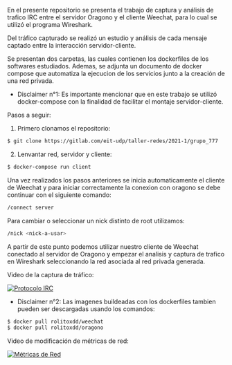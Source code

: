 En el presente repositorio se presenta el trabajo de captura y análisis de trafico IRC entre el servidor Oragono y el cliente Weechat, para lo cual se utilizó el programa Wireshark.

Del tráfico capturado se realizó un estudio y análisis de cada mensaje captado entre la interacción servidor-cliente.

Se presentan dos carpetas, las cuales contienen los dockerfiles de los softwares estudiados. Ademas, se adjunta un documento de docker compose que automatiza la ejecucion de los servicios junto a la creación de una red privada.

- Disclaimer n°1: Es importante mencionar que en este trabajo se utilizó docker-compose con la finalidad de facilitar el montaje servidor-cliente.

Pasos a seguir:

1. Primero clonamos el repositorio:

```sh
$ git clone https://gitlab.com/eit-udp/taller-redes/2021-1/grupo_777
```

2. Lenvantar red, servidor y cliente:

```sh
$ docker-compose run client
```

Una vez realizados los pasos anteriores se inicia automaticamente el cliente de Weechat y para iniciar correctamente la conexion con oragono se debe continuar con el siguiente comando:

```sh
/connect server
```

Para cambiar o seleccionar un nick distinto de root utilizamos:

```sh
/nick <nick-a-usar>
```

A partir de este punto podemos utilizar nuestro cliente de Weechat conectado al servidor de Oragono y empezar el analisis y captura de trafico en Wireshark seleccionando la red asociada al red privada generada.

Video de la captura de tráfico:

[![Protocolo IRC](http://img.youtube.com/vi/8dNjg6tq-zI/0.jpg)](http://www.youtube.com/watch?v=8dNjg6tq-zI "Protocolo IRC")

- Disclaimer n°2: Las imagenes buildeadas con los dockerfiles tambien pueden ser descargadas usando los comandos:

```sh
$ docker pull rolitoxdd/weechat
$ docker pull rolitoxdd/oragono
```

Video de modificación de métricas de red:

[![Métricas de Red](https://img.youtube.com/vi/CpIbepU4xv4/0.jpg)](https://www.youtube.com/watch?v=CpIbepU4xv4 "Métricas de Red")
